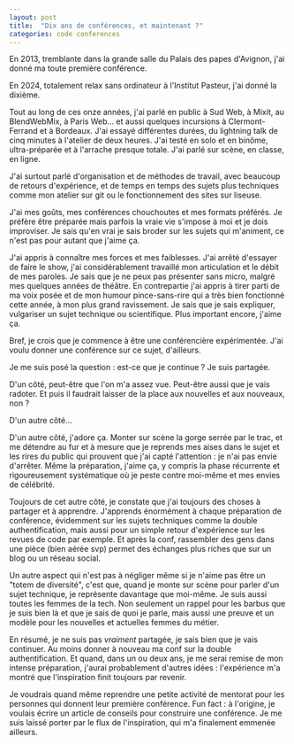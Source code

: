 ```yaml
---
layout: post
title:  "Dix ans de conférences, et maintenant ?"
categories: code conferences
---
```


En 2013, tremblante dans la grande salle du Palais des papes d'Avignon, j'ai donné ma toute première conférence.

En 2024, totalement relax sans ordinateur à l'Institut Pasteur, j'ai donné la dixième.

Tout au long de ces onze années, j'ai parlé en public à Sud Web, à Mixit, au BlendWebMix, à Paris Web… et aussi quelques incursions à Clermont-Ferrand et à Bordeaux. J'ai essayé différentes durées, du lightning talk de cinq minutes à l'atelier de deux heures. J'ai testé en solo et en binôme, ultra-préparée et à l'arrache presque totale. J'ai parlé sur scène, en classe, en ligne.

J'ai surtout parlé d'organisation et de méthodes de travail, avec beaucoup de retours d'expérience, et de temps en temps des sujets plus techniques comme mon atelier sur git ou le fonctionnement des sites sur liseuse.

J'ai mes goûts, mes conférences chouchoutes et mes formats préférés. Je préfère être préparée mais parfois la vraie vie s'impose à moi et je dois improviser. Je sais qu'en vrai je sais broder sur les sujets qui m'animent, ce n'est pas pour autant que j'aime ça.

J'ai appris à connaître mes forces et mes faiblesses. J'ai arrêté d'essayer de faire le show, j'ai considérablement travaillé mon articulation et le débit de mes paroles. Je sais que je ne peux pas présenter sans micro, malgré mes quelques années de théâtre. En contrepartie j'ai appris à tirer parti de ma voix posée et de mon humour pince-sans-rire qui a très bien fonctionné cette année, à mon plus grand ravissement. Je sais que je sais expliquer, vulgariser un sujet technique ou scientifique. Plus important encore, j'aime ça.

Bref, je crois que je commence à être une conférencière expérimentée. J'ai voulu donner une conférence sur ce sujet, d'ailleurs.

Je me suis posé la question : est-ce que je continue ? Je suis partagée.

D'un côté, peut-être que l'on m'a assez vue. Peut-être aussi que je vais radoter. Et puis il faudrait laisser de la place aux nouvelles et aux nouveaux, non ?

D'un autre côté…

D'un autre côté, j'adore ça. Monter sur scène la gorge serrée par le trac, et me détendre au fur et à mesure que je reprends mes aises dans le sujet et les rires du public qui prouvent que j'ai capté l'attention : je n'ai pas envie d'arrêter. Même la préparation, j'aime ça, y compris la phase récurrente et rigoureusement systématique où je peste contre moi-même et mes envies de célébrité.

Toujours de cet autre côté, je constate que j'ai toujours des choses à partager et à apprendre. J'apprends énormément à chaque préparation de conférence, évidemment sur les sujets techniques comme la double authentification, mais aussi pour un simple retour d'expérience sur les revues de code par exemple. Et après la conf, rassembler des gens dans une pièce (bien aérée svp) permet des échanges plus riches que sur un blog ou un réseau social.

Un autre aspect qui n'est pas à négliger même si je n'aime pas être un "totem de diversité", c'est que, quand je monte sur scène pour parler d'un sujet technique, je représente davantage que moi-même. Je suis aussi toutes les femmes de la tech. Non seulement un rappel pour les barbus que je suis bien là et que je sais de quoi je parle, mais aussi une preuve et un modèle pour les nouvelles et actuelles femmes du métier.

En résumé, je ne suis pas _vraiment_ partagée, je sais bien que je vais continuer. Au moins donner à nouveau ma conf sur la double authentification. Et quand, dans un ou deux ans, je me serai remise de mon intense préparation, j'aurai probablement d'autres idées : l'expérience m'a montré que l'inspiration finit toujours par revenir.

Je voudrais quand même reprendre une petite activité de mentorat pour les personnes qui donnent leur première conférence. Fun fact : à l'origine, je voulais écrire un article de conseils pour construire une conférence. Je me suis laissé porter par le flux de l'inspiration, qui m'a finalement emmenée ailleurs.